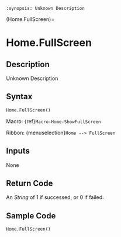 ```{module} Home.FullScreen()
:synopsis: Unknown Description
```

(Home.FullScreen)=

# Home.FullScreen

## Description

Unknown Description

## Syntax

```python
Home.FullScreen()
```

Macro: {ref}`Macro-Home-ShowFullScreen`

Ribbon: {menuselection}`Home --> FullScreen`

## Inputs

None

## Return Code

An _String_ of 1 if successed, or 0 if failed.

## Sample Code

```python
Home.FullScreen()
```

